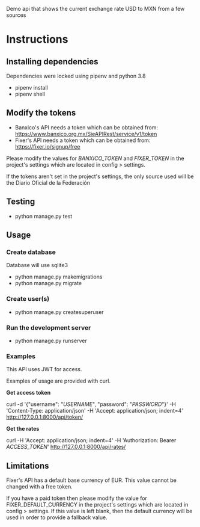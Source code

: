 Demo api that shows the current exchange rate USD to MXN from a few sources

# Instructions

## Installing dependencies
Dependencies were locked using pipenv and python 3.8

- pipenv install
- pipenv shell

## Modify the tokens
- Banxico's API needs a token which can be obtained from: https://www.banxico.org.mx/SieAPIRest/service/v1/token
- Fixer's API needs a token which can be obtained from: https://fixer.io/signup/free

Please modify the values for *BANXICO_TOKEN* and *FIXER_TOKEN* in the project's settings which are located in config > settings.

If the tokens aren't set in the project's settings, the only source used will be the Diario Oficial de la Federación

## Testing
- python manage.py test

## Usage

### Create database
Database will use sqlite3

- python manage.py makemigrations
- python manage.py migrate

### Create user(s)
- python manage.py createsuperuser

### Run the development server
- python manage.py runserver

### Examples
This API uses JWT for access.

Examples of usage are provided with curl.

**Get access token**

curl -d '{"username": "*USERNAME*", "password": "*PASSWORD*"}' -H 'Content-Type: application/json' -H 'Accept: application/json; indent=4' http://127.0.0.1:8000/api/token/

**Get the rates**

curl -H 'Accept: application/json; indent=4' -H 'Authorization: Bearer *ACCESS_TOKEN*' http://127.0.0.1:8000/api/rates/

## Limitations
Fixer's API has a default base currency of EUR. This value cannot be changed with a free token.

If you have a paid token then please modify the value for FIXER_DEFAULT_CURRENCY in the project's settings which are located in config > settings. If this value is left blank, then the default currency will be used in order to provide a fallback value.
